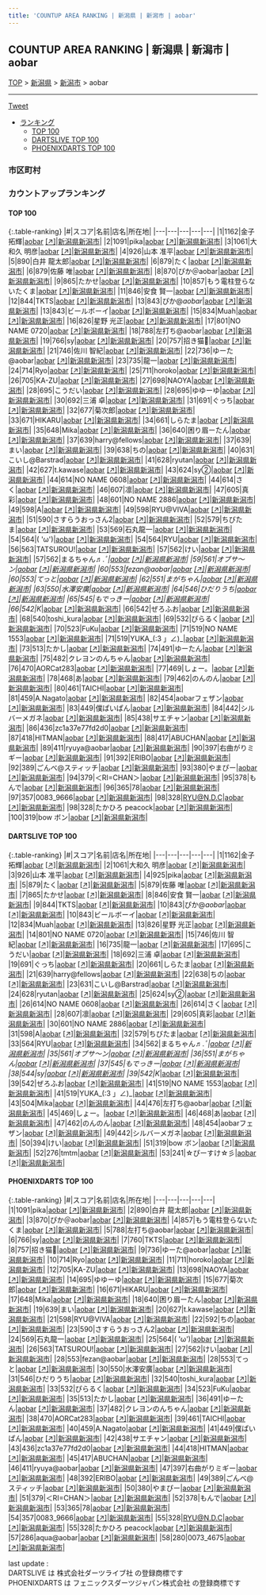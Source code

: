 ```yaml
---
title: 'COUNTUP AREA RANKING | 新潟県 | 新潟市 | aobar'
---
```

## COUNTUP AREA RANKING | 新潟県 | 新潟市 | aobar

[TOP](/darts/rank/) > [新潟県](/darts/rank/新潟県/) > [新潟市](/darts/rank/新潟県/新潟市/) > aobar

___

<a href="https://twitter.com/share?ref_src=twsrc%5Etfw" data-text="COUNTUP AREA RANKING | 新潟県新潟市aobar" class="twitter-share-button" data-hashtags="DARTSLIVE,PHOENIXDARTS,darts,ダーツ" data-show-count="false">Tweet</a>

* [ランキング](#カウントアップランキング)
    * [TOP 100](#top-100)
    * [DARTSLIVE TOP 100](#dartslive-top-100)
    * [PHOENIXDARTS TOP 100](#phoenixdarts-top-100)

### 市区町村

<ul>

</ul>

### カウントアップランキング

#### TOP 100



{:.table-ranking}
|#|スコア|名前|店名|所在地|
|---|---|---|---|---|
|1|1162|<span class="rank-name-dl">金子 拓輝</span>|<a href="/darts/rank/shops/3baceaade9fb8a8d5f9f3321c1147265.html">aobar</a> <a href="https://search.dartslive.com/jp/shop/3baceaade9fb8a8d5f9f3321c1147265">[↗]</a>|<a href="/darts/rank/新潟県/新潟市">新潟県新潟市</a>|
|2|1091|<span class="rank-name-pd">pika</span>|<a href="/darts/rank/shops/72130.html">aobar</a> <a href="https://vs.phoenixdarts.com/jp/shop/shopDetailInfo/s_72130?s_seq=72130">[↗]</a>|<a href="/darts/rank/新潟県/新潟市">新潟県新潟市</a>|
|3|1061|<span class="rank-name-dl">大和久 明彦</span>|<a href="/darts/rank/shops/3baceaade9fb8a8d5f9f3321c1147265.html">aobar</a> <a href="https://search.dartslive.com/jp/shop/3baceaade9fb8a8d5f9f3321c1147265">[↗]</a>|<a href="/darts/rank/新潟県/新潟市">新潟県新潟市</a>|
|4|926|<span class="rank-name-dl">山本 准平</span>|<a href="/darts/rank/shops/3baceaade9fb8a8d5f9f3321c1147265.html">aobar</a> <a href="https://search.dartslive.com/jp/shop/3baceaade9fb8a8d5f9f3321c1147265">[↗]</a>|<a href="/darts/rank/新潟県/新潟市">新潟県新潟市</a>|
|5|890|<span class="rank-name-pd">白井 龍太郎</span>|<a href="/darts/rank/shops/72130.html">aobar</a> <a href="https://vs.phoenixdarts.com/jp/shop/shopDetailInfo/s_72130?s_seq=72130">[↗]</a>|<a href="/darts/rank/新潟県/新潟市">新潟県新潟市</a>|
|6|879|<span class="rank-name-dl">たく</span>|<a href="/darts/rank/shops/3baceaade9fb8a8d5f9f3321c1147265.html">aobar</a> <a href="https://search.dartslive.com/jp/shop/3baceaade9fb8a8d5f9f3321c1147265">[↗]</a>|<a href="/darts/rank/新潟県/新潟市">新潟県新潟市</a>|
|6|879|<span class="rank-name-dl">佐藤 唯</span>|<a href="/darts/rank/shops/3baceaade9fb8a8d5f9f3321c1147265.html">aobar</a> <a href="https://search.dartslive.com/jp/shop/3baceaade9fb8a8d5f9f3321c1147265">[↗]</a>|<a href="/darts/rank/新潟県/新潟市">新潟県新潟市</a>|
|8|870|<span class="rank-name-pd">ぴか＠aobar</span>|<a href="/darts/rank/shops/72130.html">aobar</a> <a href="https://vs.phoenixdarts.com/jp/shop/shopDetailInfo/s_72130?s_seq=72130">[↗]</a>|<a href="/darts/rank/新潟県/新潟市">新潟県新潟市</a>|
|9|865|<span class="rank-name-dl">たかせ</span>|<a href="/darts/rank/shops/3baceaade9fb8a8d5f9f3321c1147265.html">aobar</a> <a href="https://search.dartslive.com/jp/shop/3baceaade9fb8a8d5f9f3321c1147265">[↗]</a>|<a href="/darts/rank/新潟県/新潟市">新潟県新潟市</a>|
|10|857|<span class="rank-name-pd">もう電柱登らないたくま</span>|<a href="/darts/rank/shops/72130.html">aobar</a> <a href="https://vs.phoenixdarts.com/jp/shop/shopDetailInfo/s_72130?s_seq=72130">[↗]</a>|<a href="/darts/rank/新潟県/新潟市">新潟県新潟市</a>|
|11|846|<span class="rank-name-dl">安食 賢一</span>|<a href="/darts/rank/shops/3baceaade9fb8a8d5f9f3321c1147265.html">aobar</a> <a href="https://search.dartslive.com/jp/shop/3baceaade9fb8a8d5f9f3321c1147265">[↗]</a>|<a href="/darts/rank/新潟県/新潟市">新潟県新潟市</a>|
|12|844|<span class="rank-name-dl">TKTS</span>|<a href="/darts/rank/shops/3baceaade9fb8a8d5f9f3321c1147265.html">aobar</a> <a href="https://search.dartslive.com/jp/shop/3baceaade9fb8a8d5f9f3321c1147265">[↗]</a>|<a href="/darts/rank/新潟県/新潟市">新潟県新潟市</a>|
|13|843|<span class="rank-name-dl">ぴか@_aobar_</span>|<a href="/darts/rank/shops/3baceaade9fb8a8d5f9f3321c1147265.html">aobar</a> <a href="https://search.dartslive.com/jp/shop/3baceaade9fb8a8d5f9f3321c1147265">[↗]</a>|<a href="/darts/rank/新潟県/新潟市">新潟県新潟市</a>|
|13|843|<span class="rank-name-dl">ビールボーイ</span>|<a href="/darts/rank/shops/3baceaade9fb8a8d5f9f3321c1147265.html">aobar</a> <a href="https://search.dartslive.com/jp/shop/3baceaade9fb8a8d5f9f3321c1147265">[↗]</a>|<a href="/darts/rank/新潟県/新潟市">新潟県新潟市</a>|
|15|834|<span class="rank-name-dl">Muah</span>|<a href="/darts/rank/shops/3baceaade9fb8a8d5f9f3321c1147265.html">aobar</a> <a href="https://search.dartslive.com/jp/shop/3baceaade9fb8a8d5f9f3321c1147265">[↗]</a>|<a href="/darts/rank/新潟県/新潟市">新潟県新潟市</a>|
|16|826|<span class="rank-name-dl">星野 光正</span>|<a href="/darts/rank/shops/3baceaade9fb8a8d5f9f3321c1147265.html">aobar</a> <a href="https://search.dartslive.com/jp/shop/3baceaade9fb8a8d5f9f3321c1147265">[↗]</a>|<a href="/darts/rank/新潟県/新潟市">新潟県新潟市</a>|
|17|801|<span class="rank-name-dl">NO NAME 0720</span>|<a href="/darts/rank/shops/3baceaade9fb8a8d5f9f3321c1147265.html">aobar</a> <a href="https://search.dartslive.com/jp/shop/3baceaade9fb8a8d5f9f3321c1147265">[↗]</a>|<a href="/darts/rank/新潟県/新潟市">新潟県新潟市</a>|
|18|788|<span class="rank-name-pd">左打ち@aobar</span>|<a href="/darts/rank/shops/72130.html">aobar</a> <a href="https://vs.phoenixdarts.com/jp/shop/shopDetailInfo/s_72130?s_seq=72130">[↗]</a>|<a href="/darts/rank/新潟県/新潟市">新潟県新潟市</a>|
|19|766|<span class="rank-name-pd">sy</span>|<a href="/darts/rank/shops/72130.html">aobar</a> <a href="https://vs.phoenixdarts.com/jp/shop/shopDetailInfo/s_72130?s_seq=72130">[↗]</a>|<a href="/darts/rank/新潟県/新潟市">新潟県新潟市</a>|
|20|757|<span class="rank-name-pd">招き猫🌙</span>|<a href="/darts/rank/shops/72130.html">aobar</a> <a href="https://vs.phoenixdarts.com/jp/shop/shopDetailInfo/s_72130?s_seq=72130">[↗]</a>|<a href="/darts/rank/新潟県/新潟市">新潟県新潟市</a>|
|21|746|<span class="rank-name-dl">佐川 智紀</span>|<a href="/darts/rank/shops/3baceaade9fb8a8d5f9f3321c1147265.html">aobar</a> <a href="https://search.dartslive.com/jp/shop/3baceaade9fb8a8d5f9f3321c1147265">[↗]</a>|<a href="/darts/rank/新潟県/新潟市">新潟県新潟市</a>|
|22|736|<span class="rank-name-pd">ゆーた@aobar</span>|<a href="/darts/rank/shops/72130.html">aobar</a> <a href="https://vs.phoenixdarts.com/jp/shop/shopDetailInfo/s_72130?s_seq=72130">[↗]</a>|<a href="/darts/rank/新潟県/新潟市">新潟県新潟市</a>|
|23|735|<span class="rank-name-dl">龍一</span>|<a href="/darts/rank/shops/3baceaade9fb8a8d5f9f3321c1147265.html">aobar</a> <a href="https://search.dartslive.com/jp/shop/3baceaade9fb8a8d5f9f3321c1147265">[↗]</a>|<a href="/darts/rank/新潟県/新潟市">新潟県新潟市</a>|
|24|714|<span class="rank-name-pd">Ryo</span>|<a href="/darts/rank/shops/72130.html">aobar</a> <a href="https://vs.phoenixdarts.com/jp/shop/shopDetailInfo/s_72130?s_seq=72130">[↗]</a>|<a href="/darts/rank/新潟県/新潟市">新潟県新潟市</a>|
|25|711|<span class="rank-name-pd">horoko</span>|<a href="/darts/rank/shops/72130.html">aobar</a> <a href="https://vs.phoenixdarts.com/jp/shop/shopDetailInfo/s_72130?s_seq=72130">[↗]</a>|<a href="/darts/rank/新潟県/新潟市">新潟県新潟市</a>|
|26|705|<span class="rank-name-pd">KA-ZU</span>|<a href="/darts/rank/shops/72130.html">aobar</a> <a href="https://vs.phoenixdarts.com/jp/shop/shopDetailInfo/s_72130?s_seq=72130">[↗]</a>|<a href="/darts/rank/新潟県/新潟市">新潟県新潟市</a>|
|27|698|<span class="rank-name-pd">NAOYA</span>|<a href="/darts/rank/shops/72130.html">aobar</a> <a href="https://vs.phoenixdarts.com/jp/shop/shopDetailInfo/s_72130?s_seq=72130">[↗]</a>|<a href="/darts/rank/新潟県/新潟市">新潟県新潟市</a>|
|28|695|<span class="rank-name-dl">こうだい</span>|<a href="/darts/rank/shops/3baceaade9fb8a8d5f9f3321c1147265.html">aobar</a> <a href="https://search.dartslive.com/jp/shop/3baceaade9fb8a8d5f9f3321c1147265">[↗]</a>|<a href="/darts/rank/新潟県/新潟市">新潟県新潟市</a>|
|28|695|<span class="rank-name-pd">ゆゆーゆ</span>|<a href="/darts/rank/shops/72130.html">aobar</a> <a href="https://vs.phoenixdarts.com/jp/shop/shopDetailInfo/s_72130?s_seq=72130">[↗]</a>|<a href="/darts/rank/新潟県/新潟市">新潟県新潟市</a>|
|30|692|<span class="rank-name-dl">三浦 卓</span>|<a href="/darts/rank/shops/3baceaade9fb8a8d5f9f3321c1147265.html">aobar</a> <a href="https://search.dartslive.com/jp/shop/3baceaade9fb8a8d5f9f3321c1147265">[↗]</a>|<a href="/darts/rank/新潟県/新潟市">新潟県新潟市</a>|
|31|691|<span class="rank-name-dl">ぐっち</span>|<a href="/darts/rank/shops/3baceaade9fb8a8d5f9f3321c1147265.html">aobar</a> <a href="https://search.dartslive.com/jp/shop/3baceaade9fb8a8d5f9f3321c1147265">[↗]</a>|<a href="/darts/rank/新潟県/新潟市">新潟県新潟市</a>|
|32|677|<span class="rank-name-pd">菊次郎</span>|<a href="/darts/rank/shops/72130.html">aobar</a> <a href="https://vs.phoenixdarts.com/jp/shop/shopDetailInfo/s_72130?s_seq=72130">[↗]</a>|<a href="/darts/rank/新潟県/新潟市">新潟県新潟市</a>|
|33|671|<span class="rank-name-pd">HIKARU</span>|<a href="/darts/rank/shops/72130.html">aobar</a> <a href="https://vs.phoenixdarts.com/jp/shop/shopDetailInfo/s_72130?s_seq=72130">[↗]</a>|<a href="/darts/rank/新潟県/新潟市">新潟県新潟市</a>|
|34|661|<span class="rank-name-dl">しらたま</span>|<a href="/darts/rank/shops/3baceaade9fb8a8d5f9f3321c1147265.html">aobar</a> <a href="https://search.dartslive.com/jp/shop/3baceaade9fb8a8d5f9f3321c1147265">[↗]</a>|<a href="/darts/rank/新潟県/新潟市">新潟県新潟市</a>|
|35|648|<span class="rank-name-pd">Mika</span>|<a href="/darts/rank/shops/72130.html">aobar</a> <a href="https://vs.phoenixdarts.com/jp/shop/shopDetailInfo/s_72130?s_seq=72130">[↗]</a>|<a href="/darts/rank/新潟県/新潟市">新潟県新潟市</a>|
|36|640|<span class="rank-name-pd">困り眉ーたん</span>|<a href="/darts/rank/shops/72130.html">aobar</a> <a href="https://vs.phoenixdarts.com/jp/shop/shopDetailInfo/s_72130?s_seq=72130">[↗]</a>|<a href="/darts/rank/新潟県/新潟市">新潟県新潟市</a>|
|37|639|<span class="rank-name-dl">harry@fellows</span>|<a href="/darts/rank/shops/3baceaade9fb8a8d5f9f3321c1147265.html">aobar</a> <a href="https://search.dartslive.com/jp/shop/3baceaade9fb8a8d5f9f3321c1147265">[↗]</a>|<a href="/darts/rank/新潟県/新潟市">新潟県新潟市</a>|
|37|639|<span class="rank-name-pd">まい</span>|<a href="/darts/rank/shops/72130.html">aobar</a> <a href="https://vs.phoenixdarts.com/jp/shop/shopDetailInfo/s_72130?s_seq=72130">[↗]</a>|<a href="/darts/rank/新潟県/新潟市">新潟県新潟市</a>|
|39|638|<span class="rank-name-dl">ちの</span>|<a href="/darts/rank/shops/3baceaade9fb8a8d5f9f3321c1147265.html">aobar</a> <a href="https://search.dartslive.com/jp/shop/3baceaade9fb8a8d5f9f3321c1147265">[↗]</a>|<a href="/darts/rank/新潟県/新潟市">新潟県新潟市</a>|
|40|631|<span class="rank-name-dl">こいし@Barstrad</span>|<a href="/darts/rank/shops/3baceaade9fb8a8d5f9f3321c1147265.html">aobar</a> <a href="https://search.dartslive.com/jp/shop/3baceaade9fb8a8d5f9f3321c1147265">[↗]</a>|<a href="/darts/rank/新潟県/新潟市">新潟県新潟市</a>|
|41|628|<span class="rank-name-dl">ryutan</span>|<a href="/darts/rank/shops/3baceaade9fb8a8d5f9f3321c1147265.html">aobar</a> <a href="https://search.dartslive.com/jp/shop/3baceaade9fb8a8d5f9f3321c1147265">[↗]</a>|<a href="/darts/rank/新潟県/新潟市">新潟県新潟市</a>|
|42|627|<span class="rank-name-pd">t.kawase</span>|<a href="/darts/rank/shops/72130.html">aobar</a> <a href="https://vs.phoenixdarts.com/jp/shop/shopDetailInfo/s_72130?s_seq=72130">[↗]</a>|<a href="/darts/rank/新潟県/新潟市">新潟県新潟市</a>|
|43|624|<span class="rank-name-dl">sy②</span>|<a href="/darts/rank/shops/3baceaade9fb8a8d5f9f3321c1147265.html">aobar</a> <a href="https://search.dartslive.com/jp/shop/3baceaade9fb8a8d5f9f3321c1147265">[↗]</a>|<a href="/darts/rank/新潟県/新潟市">新潟県新潟市</a>|
|44|614|<span class="rank-name-dl">NO NAME 0608</span>|<a href="/darts/rank/shops/3baceaade9fb8a8d5f9f3321c1147265.html">aobar</a> <a href="https://search.dartslive.com/jp/shop/3baceaade9fb8a8d5f9f3321c1147265">[↗]</a>|<a href="/darts/rank/新潟県/新潟市">新潟県新潟市</a>|
|44|614|<span class="rank-name-dl">さく</span>|<a href="/darts/rank/shops/3baceaade9fb8a8d5f9f3321c1147265.html">aobar</a> <a href="https://search.dartslive.com/jp/shop/3baceaade9fb8a8d5f9f3321c1147265">[↗]</a>|<a href="/darts/rank/新潟県/新潟市">新潟県新潟市</a>|
|46|607|<span class="rank-name-dl">凛</span>|<a href="/darts/rank/shops/3baceaade9fb8a8d5f9f3321c1147265.html">aobar</a> <a href="https://search.dartslive.com/jp/shop/3baceaade9fb8a8d5f9f3321c1147265">[↗]</a>|<a href="/darts/rank/新潟県/新潟市">新潟県新潟市</a>|
|47|605|<span class="rank-name-dl">真彩</span>|<a href="/darts/rank/shops/3baceaade9fb8a8d5f9f3321c1147265.html">aobar</a> <a href="https://search.dartslive.com/jp/shop/3baceaade9fb8a8d5f9f3321c1147265">[↗]</a>|<a href="/darts/rank/新潟県/新潟市">新潟県新潟市</a>|
|48|601|<span class="rank-name-dl">NO NAME 2886</span>|<a href="/darts/rank/shops/3baceaade9fb8a8d5f9f3321c1147265.html">aobar</a> <a href="https://search.dartslive.com/jp/shop/3baceaade9fb8a8d5f9f3321c1147265">[↗]</a>|<a href="/darts/rank/新潟県/新潟市">新潟県新潟市</a>|
|49|598|<span class="rank-name-dl">A</span>|<a href="/darts/rank/shops/3baceaade9fb8a8d5f9f3321c1147265.html">aobar</a> <a href="https://search.dartslive.com/jp/shop/3baceaade9fb8a8d5f9f3321c1147265">[↗]</a>|<a href="/darts/rank/新潟県/新潟市">新潟県新潟市</a>|
|49|598|<span class="rank-name-pd">RYU@VIVA</span>|<a href="/darts/rank/shops/72130.html">aobar</a> <a href="https://vs.phoenixdarts.com/jp/shop/shopDetailInfo/s_72130?s_seq=72130">[↗]</a>|<a href="/darts/rank/新潟県/新潟市">新潟県新潟市</a>|
|51|590|<span class="rank-name-pd">さすらうおっさん2</span>|<a href="/darts/rank/shops/72130.html">aobar</a> <a href="https://vs.phoenixdarts.com/jp/shop/shopDetailInfo/s_72130?s_seq=72130">[↗]</a>|<a href="/darts/rank/新潟県/新潟市">新潟県新潟市</a>|
|52|579|<span class="rank-name-dl">ちびたま</span>|<a href="/darts/rank/shops/3baceaade9fb8a8d5f9f3321c1147265.html">aobar</a> <a href="https://search.dartslive.com/jp/shop/3baceaade9fb8a8d5f9f3321c1147265">[↗]</a>|<a href="/darts/rank/新潟県/新潟市">新潟県新潟市</a>|
|53|569|<span class="rank-name-pd">石丸龍一</span>|<a href="/darts/rank/shops/72130.html">aobar</a> <a href="https://vs.phoenixdarts.com/jp/shop/shopDetailInfo/s_72130?s_seq=72130">[↗]</a>|<a href="/darts/rank/新潟県/新潟市">新潟県新潟市</a>|
|54|564|<span class="rank-name-pd">( &#x27;ω&#x27;)</span>|<a href="/darts/rank/shops/72130.html">aobar</a> <a href="https://vs.phoenixdarts.com/jp/shop/shopDetailInfo/s_72130?s_seq=72130">[↗]</a>|<a href="/darts/rank/新潟県/新潟市">新潟県新潟市</a>|
|54|564|<span class="rank-name-dl">RYU</span>|<a href="/darts/rank/shops/3baceaade9fb8a8d5f9f3321c1147265.html">aobar</a> <a href="https://search.dartslive.com/jp/shop/3baceaade9fb8a8d5f9f3321c1147265">[↗]</a>|<a href="/darts/rank/新潟県/新潟市">新潟県新潟市</a>|
|56|563|<span class="rank-name-pd">TATSUROU!</span>|<a href="/darts/rank/shops/72130.html">aobar</a> <a href="https://vs.phoenixdarts.com/jp/shop/shopDetailInfo/s_72130?s_seq=72130">[↗]</a>|<a href="/darts/rank/新潟県/新潟市">新潟県新潟市</a>|
|57|562|<span class="rank-name-pd">けい</span>|<a href="/darts/rank/shops/72130.html">aobar</a> <a href="https://vs.phoenixdarts.com/jp/shop/shopDetailInfo/s_72130?s_seq=72130">[↗]</a>|<a href="/darts/rank/新潟県/新潟市">新潟県新潟市</a>|
|57|562|<span class="rank-name-dl">まるちゃん♬.*ﾟ</span>|<a href="/darts/rank/shops/3baceaade9fb8a8d5f9f3321c1147265.html">aobar</a> <a href="https://search.dartslive.com/jp/shop/3baceaade9fb8a8d5f9f3321c1147265">[↗]</a>|<a href="/darts/rank/新潟県/新潟市">新潟県新潟市</a>|
|59|561|<span class="rank-name-dl">オブサ〜ン</span>|<a href="/darts/rank/shops/3baceaade9fb8a8d5f9f3321c1147265.html">aobar</a> <a href="https://search.dartslive.com/jp/shop/3baceaade9fb8a8d5f9f3321c1147265">[↗]</a>|<a href="/darts/rank/新潟県/新潟市">新潟県新潟市</a>|
|60|553|<span class="rank-name-pd">fezan@aobar</span>|<a href="/darts/rank/shops/72130.html">aobar</a> <a href="https://vs.phoenixdarts.com/jp/shop/shopDetailInfo/s_72130?s_seq=72130">[↗]</a>|<a href="/darts/rank/新潟県/新潟市">新潟県新潟市</a>|
|60|553|<span class="rank-name-pd">てっと</span>|<a href="/darts/rank/shops/72130.html">aobar</a> <a href="https://vs.phoenixdarts.com/jp/shop/shopDetailInfo/s_72130?s_seq=72130">[↗]</a>|<a href="/darts/rank/新潟県/新潟市">新潟県新潟市</a>|
|62|551|<span class="rank-name-dl">まがちゃん</span>|<a href="/darts/rank/shops/3baceaade9fb8a8d5f9f3321c1147265.html">aobar</a> <a href="https://search.dartslive.com/jp/shop/3baceaade9fb8a8d5f9f3321c1147265">[↗]</a>|<a href="/darts/rank/新潟県/新潟市">新潟県新潟市</a>|
|63|550|<span class="rank-name-pd">水澤安廣</span>|<a href="/darts/rank/shops/72130.html">aobar</a> <a href="https://vs.phoenixdarts.com/jp/shop/shopDetailInfo/s_72130?s_seq=72130">[↗]</a>|<a href="/darts/rank/新潟県/新潟市">新潟県新潟市</a>|
|64|546|<span class="rank-name-pd">ひだりうち</span>|<a href="/darts/rank/shops/72130.html">aobar</a> <a href="https://vs.phoenixdarts.com/jp/shop/shopDetailInfo/s_72130?s_seq=72130">[↗]</a>|<a href="/darts/rank/新潟県/新潟市">新潟県新潟市</a>|
|65|545|<span class="rank-name-dl">もでっきー</span>|<a href="/darts/rank/shops/3baceaade9fb8a8d5f9f3321c1147265.html">aobar</a> <a href="https://search.dartslive.com/jp/shop/3baceaade9fb8a8d5f9f3321c1147265">[↗]</a>|<a href="/darts/rank/新潟県/新潟市">新潟県新潟市</a>|
|66|542|<span class="rank-name-dl">K*</span>|<a href="/darts/rank/shops/3baceaade9fb8a8d5f9f3321c1147265.html">aobar</a> <a href="https://search.dartslive.com/jp/shop/3baceaade9fb8a8d5f9f3321c1147265">[↗]</a>|<a href="/darts/rank/新潟県/新潟市">新潟県新潟市</a>|
|66|542|<span class="rank-name-dl">ぜろふお</span>|<a href="/darts/rank/shops/3baceaade9fb8a8d5f9f3321c1147265.html">aobar</a> <a href="https://search.dartslive.com/jp/shop/3baceaade9fb8a8d5f9f3321c1147265">[↗]</a>|<a href="/darts/rank/新潟県/新潟市">新潟県新潟市</a>|
|68|540|<span class="rank-name-pd">toshi_kura</span>|<a href="/darts/rank/shops/72130.html">aobar</a> <a href="https://vs.phoenixdarts.com/jp/shop/shopDetailInfo/s_72130?s_seq=72130">[↗]</a>|<a href="/darts/rank/新潟県/新潟市">新潟県新潟市</a>|
|69|532|<span class="rank-name-pd">ぴらるく</span>|<a href="/darts/rank/shops/72130.html">aobar</a> <a href="https://vs.phoenixdarts.com/jp/shop/shopDetailInfo/s_72130?s_seq=72130">[↗]</a>|<a href="/darts/rank/新潟県/新潟市">新潟県新潟市</a>|
|70|523|<span class="rank-name-pd">FuKu</span>|<a href="/darts/rank/shops/72130.html">aobar</a> <a href="https://vs.phoenixdarts.com/jp/shop/shopDetailInfo/s_72130?s_seq=72130">[↗]</a>|<a href="/darts/rank/新潟県/新潟市">新潟県新潟市</a>|
|71|519|<span class="rank-name-dl">NO NAME 1553</span>|<a href="/darts/rank/shops/3baceaade9fb8a8d5f9f3321c1147265.html">aobar</a> <a href="https://search.dartslive.com/jp/shop/3baceaade9fb8a8d5f9f3321c1147265">[↗]</a>|<a href="/darts/rank/新潟県/新潟市">新潟県新潟市</a>|
|71|519|<span class="rank-name-dl">YUKA_(:3 」∠)_</span>|<a href="/darts/rank/shops/3baceaade9fb8a8d5f9f3321c1147265.html">aobar</a> <a href="https://search.dartslive.com/jp/shop/3baceaade9fb8a8d5f9f3321c1147265">[↗]</a>|<a href="/darts/rank/新潟県/新潟市">新潟県新潟市</a>|
|73|513|<span class="rank-name-pd">たかし</span>|<a href="/darts/rank/shops/72130.html">aobar</a> <a href="https://vs.phoenixdarts.com/jp/shop/shopDetailInfo/s_72130?s_seq=72130">[↗]</a>|<a href="/darts/rank/新潟県/新潟市">新潟県新潟市</a>|
|74|491|<span class="rank-name-pd">ゆーたん</span>|<a href="/darts/rank/shops/72130.html">aobar</a> <a href="https://vs.phoenixdarts.com/jp/shop/shopDetailInfo/s_72130?s_seq=72130">[↗]</a>|<a href="/darts/rank/新潟県/新潟市">新潟県新潟市</a>|
|75|482|<span class="rank-name-pd">クレヨンのんちゃん</span>|<a href="/darts/rank/shops/72130.html">aobar</a> <a href="https://vs.phoenixdarts.com/jp/shop/shopDetailInfo/s_72130?s_seq=72130">[↗]</a>|<a href="/darts/rank/新潟県/新潟市">新潟県新潟市</a>|
|76|470|<span class="rank-name-pd">AORCat283</span>|<a href="/darts/rank/shops/72130.html">aobar</a> <a href="https://vs.phoenixdarts.com/jp/shop/shopDetailInfo/s_72130?s_seq=72130">[↗]</a>|<a href="/darts/rank/新潟県/新潟市">新潟県新潟市</a>|
|77|469|<span class="rank-name-dl">しょー。</span>|<a href="/darts/rank/shops/3baceaade9fb8a8d5f9f3321c1147265.html">aobar</a> <a href="https://search.dartslive.com/jp/shop/3baceaade9fb8a8d5f9f3321c1147265">[↗]</a>|<a href="/darts/rank/新潟県/新潟市">新潟県新潟市</a>|
|78|468|<span class="rank-name-dl">あ</span>|<a href="/darts/rank/shops/3baceaade9fb8a8d5f9f3321c1147265.html">aobar</a> <a href="https://search.dartslive.com/jp/shop/3baceaade9fb8a8d5f9f3321c1147265">[↗]</a>|<a href="/darts/rank/新潟県/新潟市">新潟県新潟市</a>|
|79|462|<span class="rank-name-dl">のんのん</span>|<a href="/darts/rank/shops/3baceaade9fb8a8d5f9f3321c1147265.html">aobar</a> <a href="https://search.dartslive.com/jp/shop/3baceaade9fb8a8d5f9f3321c1147265">[↗]</a>|<a href="/darts/rank/新潟県/新潟市">新潟県新潟市</a>|
|80|461|<span class="rank-name-pd">TAICHI</span>|<a href="/darts/rank/shops/72130.html">aobar</a> <a href="https://vs.phoenixdarts.com/jp/shop/shopDetailInfo/s_72130?s_seq=72130">[↗]</a>|<a href="/darts/rank/新潟県/新潟市">新潟県新潟市</a>|
|81|459|<span class="rank-name-pd">A.Nagato</span>|<a href="/darts/rank/shops/72130.html">aobar</a> <a href="https://vs.phoenixdarts.com/jp/shop/shopDetailInfo/s_72130?s_seq=72130">[↗]</a>|<a href="/darts/rank/新潟県/新潟市">新潟県新潟市</a>|
|82|454|<span class="rank-name-dl">aobarフェザン</span>|<a href="/darts/rank/shops/3baceaade9fb8a8d5f9f3321c1147265.html">aobar</a> <a href="https://search.dartslive.com/jp/shop/3baceaade9fb8a8d5f9f3321c1147265">[↗]</a>|<a href="/darts/rank/新潟県/新潟市">新潟県新潟市</a>|
|83|449|<span class="rank-name-pd">僕ぱいぱん</span>|<a href="/darts/rank/shops/72130.html">aobar</a> <a href="https://vs.phoenixdarts.com/jp/shop/shopDetailInfo/s_72130?s_seq=72130">[↗]</a>|<a href="/darts/rank/新潟県/新潟市">新潟県新潟市</a>|
|84|442|<span class="rank-name-dl">シルバーメガネ</span>|<a href="/darts/rank/shops/3baceaade9fb8a8d5f9f3321c1147265.html">aobar</a> <a href="https://search.dartslive.com/jp/shop/3baceaade9fb8a8d5f9f3321c1147265">[↗]</a>|<a href="/darts/rank/新潟県/新潟市">新潟県新潟市</a>|
|85|438|<span class="rank-name-pd">サエチャン</span>|<a href="/darts/rank/shops/72130.html">aobar</a> <a href="https://vs.phoenixdarts.com/jp/shop/shopDetailInfo/s_72130?s_seq=72130">[↗]</a>|<a href="/darts/rank/新潟県/新潟市">新潟県新潟市</a>|
|86|436|<span class="rank-name-pd">zc1a37e77fd2d0</span>|<a href="/darts/rank/shops/72130.html">aobar</a> <a href="https://vs.phoenixdarts.com/jp/shop/shopDetailInfo/s_72130?s_seq=72130">[↗]</a>|<a href="/darts/rank/新潟県/新潟市">新潟県新潟市</a>|
|87|418|<span class="rank-name-pd">HITMAN</span>|<a href="/darts/rank/shops/72130.html">aobar</a> <a href="https://vs.phoenixdarts.com/jp/shop/shopDetailInfo/s_72130?s_seq=72130">[↗]</a>|<a href="/darts/rank/新潟県/新潟市">新潟県新潟市</a>|
|88|417|<span class="rank-name-pd">ABUCHAN</span>|<a href="/darts/rank/shops/72130.html">aobar</a> <a href="https://vs.phoenixdarts.com/jp/shop/shopDetailInfo/s_72130?s_seq=72130">[↗]</a>|<a href="/darts/rank/新潟県/新潟市">新潟県新潟市</a>|
|89|411|<span class="rank-name-pd">ryuya@aobar</span>|<a href="/darts/rank/shops/72130.html">aobar</a> <a href="https://vs.phoenixdarts.com/jp/shop/shopDetailInfo/s_72130?s_seq=72130">[↗]</a>|<a href="/darts/rank/新潟県/新潟市">新潟県新潟市</a>|
|90|397|<span class="rank-name-pd">右曲がりミギー</span>|<a href="/darts/rank/shops/72130.html">aobar</a> <a href="https://vs.phoenixdarts.com/jp/shop/shopDetailInfo/s_72130?s_seq=72130">[↗]</a>|<a href="/darts/rank/新潟県/新潟市">新潟県新潟市</a>|
|91|392|<span class="rank-name-pd">ERIBO</span>|<a href="/darts/rank/shops/72130.html">aobar</a> <a href="https://vs.phoenixdarts.com/jp/shop/shopDetailInfo/s_72130?s_seq=72130">[↗]</a>|<a href="/darts/rank/新潟県/新潟市">新潟県新潟市</a>|
|92|389|<span class="rank-name-pd">ごんべ@スティッチ</span>|<a href="/darts/rank/shops/72130.html">aobar</a> <a href="https://vs.phoenixdarts.com/jp/shop/shopDetailInfo/s_72130?s_seq=72130">[↗]</a>|<a href="/darts/rank/新潟県/新潟市">新潟県新潟市</a>|
|93|380|<span class="rank-name-pd">やまぴー</span>|<a href="/darts/rank/shops/72130.html">aobar</a> <a href="https://vs.phoenixdarts.com/jp/shop/shopDetailInfo/s_72130?s_seq=72130">[↗]</a>|<a href="/darts/rank/新潟県/新潟市">新潟県新潟市</a>|
|94|379|<span class="rank-name-pd">＜RI=CHAN＞</span>|<a href="/darts/rank/shops/72130.html">aobar</a> <a href="https://vs.phoenixdarts.com/jp/shop/shopDetailInfo/s_72130?s_seq=72130">[↗]</a>|<a href="/darts/rank/新潟県/新潟市">新潟県新潟市</a>|
|95|378|<span class="rank-name-pd">もんで</span>|<a href="/darts/rank/shops/72130.html">aobar</a> <a href="https://vs.phoenixdarts.com/jp/shop/shopDetailInfo/s_72130?s_seq=72130">[↗]</a>|<a href="/darts/rank/新潟県/新潟市">新潟県新潟市</a>|
|96|365|<span class="rank-name-pd">78</span>|<a href="/darts/rank/shops/72130.html">aobar</a> <a href="https://vs.phoenixdarts.com/jp/shop/shopDetailInfo/s_72130?s_seq=72130">[↗]</a>|<a href="/darts/rank/新潟県/新潟市">新潟県新潟市</a>|
|97|357|<span class="rank-name-pd">0083_9666</span>|<a href="/darts/rank/shops/72130.html">aobar</a> <a href="https://vs.phoenixdarts.com/jp/shop/shopDetailInfo/s_72130?s_seq=72130">[↗]</a>|<a href="/darts/rank/新潟県/新潟市">新潟県新潟市</a>|
|98|328|<span class="rank-name-pd">RYU@N.D.C</span>|<a href="/darts/rank/shops/72130.html">aobar</a> <a href="https://vs.phoenixdarts.com/jp/shop/shopDetailInfo/s_72130?s_seq=72130">[↗]</a>|<a href="/darts/rank/新潟県/新潟市">新潟県新潟市</a>|
|98|328|<span class="rank-name-pd">たかひろ peacock</span>|<a href="/darts/rank/shops/72130.html">aobar</a> <a href="https://vs.phoenixdarts.com/jp/shop/shopDetailInfo/s_72130?s_seq=72130">[↗]</a>|<a href="/darts/rank/新潟県/新潟市">新潟県新潟市</a>|
|100|319|<span class="rank-name-dl">bow ボン</span>|<a href="/darts/rank/shops/3baceaade9fb8a8d5f9f3321c1147265.html">aobar</a> <a href="https://search.dartslive.com/jp/shop/3baceaade9fb8a8d5f9f3321c1147265">[↗]</a>|<a href="/darts/rank/新潟県/新潟市">新潟県新潟市</a>|


#### DARTSLIVE TOP 100



{:.table-ranking}
|#|スコア|名前|店名|所在地|
|---|---|---|---|---|
|1|1162|<span class="rank-name-dl">金子 拓輝</span>|<a href="/darts/rank/shops/3baceaade9fb8a8d5f9f3321c1147265.html">aobar</a> <a href="https://search.dartslive.com/jp/shop/3baceaade9fb8a8d5f9f3321c1147265">[↗]</a>|<a href="/darts/rank/新潟県/新潟市">新潟県新潟市</a>|
|2|1061|<span class="rank-name-dl">大和久 明彦</span>|<a href="/darts/rank/shops/3baceaade9fb8a8d5f9f3321c1147265.html">aobar</a> <a href="https://search.dartslive.com/jp/shop/3baceaade9fb8a8d5f9f3321c1147265">[↗]</a>|<a href="/darts/rank/新潟県/新潟市">新潟県新潟市</a>|
|3|926|<span class="rank-name-dl">山本 准平</span>|<a href="/darts/rank/shops/3baceaade9fb8a8d5f9f3321c1147265.html">aobar</a> <a href="https://search.dartslive.com/jp/shop/3baceaade9fb8a8d5f9f3321c1147265">[↗]</a>|<a href="/darts/rank/新潟県/新潟市">新潟県新潟市</a>|
|4|925|<span class="rank-name-dl">pika</span>|<a href="/darts/rank/shops/3baceaade9fb8a8d5f9f3321c1147265.html">aobar</a> <a href="https://search.dartslive.com/jp/shop/3baceaade9fb8a8d5f9f3321c1147265">[↗]</a>|<a href="/darts/rank/新潟県/新潟市">新潟県新潟市</a>|
|5|879|<span class="rank-name-dl">たく</span>|<a href="/darts/rank/shops/3baceaade9fb8a8d5f9f3321c1147265.html">aobar</a> <a href="https://search.dartslive.com/jp/shop/3baceaade9fb8a8d5f9f3321c1147265">[↗]</a>|<a href="/darts/rank/新潟県/新潟市">新潟県新潟市</a>|
|5|879|<span class="rank-name-dl">佐藤 唯</span>|<a href="/darts/rank/shops/3baceaade9fb8a8d5f9f3321c1147265.html">aobar</a> <a href="https://search.dartslive.com/jp/shop/3baceaade9fb8a8d5f9f3321c1147265">[↗]</a>|<a href="/darts/rank/新潟県/新潟市">新潟県新潟市</a>|
|7|865|<span class="rank-name-dl">たかせ</span>|<a href="/darts/rank/shops/3baceaade9fb8a8d5f9f3321c1147265.html">aobar</a> <a href="https://search.dartslive.com/jp/shop/3baceaade9fb8a8d5f9f3321c1147265">[↗]</a>|<a href="/darts/rank/新潟県/新潟市">新潟県新潟市</a>|
|8|846|<span class="rank-name-dl">安食 賢一</span>|<a href="/darts/rank/shops/3baceaade9fb8a8d5f9f3321c1147265.html">aobar</a> <a href="https://search.dartslive.com/jp/shop/3baceaade9fb8a8d5f9f3321c1147265">[↗]</a>|<a href="/darts/rank/新潟県/新潟市">新潟県新潟市</a>|
|9|844|<span class="rank-name-dl">TKTS</span>|<a href="/darts/rank/shops/3baceaade9fb8a8d5f9f3321c1147265.html">aobar</a> <a href="https://search.dartslive.com/jp/shop/3baceaade9fb8a8d5f9f3321c1147265">[↗]</a>|<a href="/darts/rank/新潟県/新潟市">新潟県新潟市</a>|
|10|843|<span class="rank-name-dl">ぴか@_aobar_</span>|<a href="/darts/rank/shops/3baceaade9fb8a8d5f9f3321c1147265.html">aobar</a> <a href="https://search.dartslive.com/jp/shop/3baceaade9fb8a8d5f9f3321c1147265">[↗]</a>|<a href="/darts/rank/新潟県/新潟市">新潟県新潟市</a>|
|10|843|<span class="rank-name-dl">ビールボーイ</span>|<a href="/darts/rank/shops/3baceaade9fb8a8d5f9f3321c1147265.html">aobar</a> <a href="https://search.dartslive.com/jp/shop/3baceaade9fb8a8d5f9f3321c1147265">[↗]</a>|<a href="/darts/rank/新潟県/新潟市">新潟県新潟市</a>|
|12|834|<span class="rank-name-dl">Muah</span>|<a href="/darts/rank/shops/3baceaade9fb8a8d5f9f3321c1147265.html">aobar</a> <a href="https://search.dartslive.com/jp/shop/3baceaade9fb8a8d5f9f3321c1147265">[↗]</a>|<a href="/darts/rank/新潟県/新潟市">新潟県新潟市</a>|
|13|826|<span class="rank-name-dl">星野 光正</span>|<a href="/darts/rank/shops/3baceaade9fb8a8d5f9f3321c1147265.html">aobar</a> <a href="https://search.dartslive.com/jp/shop/3baceaade9fb8a8d5f9f3321c1147265">[↗]</a>|<a href="/darts/rank/新潟県/新潟市">新潟県新潟市</a>|
|14|801|<span class="rank-name-dl">NO NAME 0720</span>|<a href="/darts/rank/shops/3baceaade9fb8a8d5f9f3321c1147265.html">aobar</a> <a href="https://search.dartslive.com/jp/shop/3baceaade9fb8a8d5f9f3321c1147265">[↗]</a>|<a href="/darts/rank/新潟県/新潟市">新潟県新潟市</a>|
|15|746|<span class="rank-name-dl">佐川 智紀</span>|<a href="/darts/rank/shops/3baceaade9fb8a8d5f9f3321c1147265.html">aobar</a> <a href="https://search.dartslive.com/jp/shop/3baceaade9fb8a8d5f9f3321c1147265">[↗]</a>|<a href="/darts/rank/新潟県/新潟市">新潟県新潟市</a>|
|16|735|<span class="rank-name-dl">龍一</span>|<a href="/darts/rank/shops/3baceaade9fb8a8d5f9f3321c1147265.html">aobar</a> <a href="https://search.dartslive.com/jp/shop/3baceaade9fb8a8d5f9f3321c1147265">[↗]</a>|<a href="/darts/rank/新潟県/新潟市">新潟県新潟市</a>|
|17|695|<span class="rank-name-dl">こうだい</span>|<a href="/darts/rank/shops/3baceaade9fb8a8d5f9f3321c1147265.html">aobar</a> <a href="https://search.dartslive.com/jp/shop/3baceaade9fb8a8d5f9f3321c1147265">[↗]</a>|<a href="/darts/rank/新潟県/新潟市">新潟県新潟市</a>|
|18|692|<span class="rank-name-dl">三浦 卓</span>|<a href="/darts/rank/shops/3baceaade9fb8a8d5f9f3321c1147265.html">aobar</a> <a href="https://search.dartslive.com/jp/shop/3baceaade9fb8a8d5f9f3321c1147265">[↗]</a>|<a href="/darts/rank/新潟県/新潟市">新潟県新潟市</a>|
|19|691|<span class="rank-name-dl">ぐっち</span>|<a href="/darts/rank/shops/3baceaade9fb8a8d5f9f3321c1147265.html">aobar</a> <a href="https://search.dartslive.com/jp/shop/3baceaade9fb8a8d5f9f3321c1147265">[↗]</a>|<a href="/darts/rank/新潟県/新潟市">新潟県新潟市</a>|
|20|661|<span class="rank-name-dl">しらたま</span>|<a href="/darts/rank/shops/3baceaade9fb8a8d5f9f3321c1147265.html">aobar</a> <a href="https://search.dartslive.com/jp/shop/3baceaade9fb8a8d5f9f3321c1147265">[↗]</a>|<a href="/darts/rank/新潟県/新潟市">新潟県新潟市</a>|
|21|639|<span class="rank-name-dl">harry@fellows</span>|<a href="/darts/rank/shops/3baceaade9fb8a8d5f9f3321c1147265.html">aobar</a> <a href="https://search.dartslive.com/jp/shop/3baceaade9fb8a8d5f9f3321c1147265">[↗]</a>|<a href="/darts/rank/新潟県/新潟市">新潟県新潟市</a>|
|22|638|<span class="rank-name-dl">ちの</span>|<a href="/darts/rank/shops/3baceaade9fb8a8d5f9f3321c1147265.html">aobar</a> <a href="https://search.dartslive.com/jp/shop/3baceaade9fb8a8d5f9f3321c1147265">[↗]</a>|<a href="/darts/rank/新潟県/新潟市">新潟県新潟市</a>|
|23|631|<span class="rank-name-dl">こいし@Barstrad</span>|<a href="/darts/rank/shops/3baceaade9fb8a8d5f9f3321c1147265.html">aobar</a> <a href="https://search.dartslive.com/jp/shop/3baceaade9fb8a8d5f9f3321c1147265">[↗]</a>|<a href="/darts/rank/新潟県/新潟市">新潟県新潟市</a>|
|24|628|<span class="rank-name-dl">ryutan</span>|<a href="/darts/rank/shops/3baceaade9fb8a8d5f9f3321c1147265.html">aobar</a> <a href="https://search.dartslive.com/jp/shop/3baceaade9fb8a8d5f9f3321c1147265">[↗]</a>|<a href="/darts/rank/新潟県/新潟市">新潟県新潟市</a>|
|25|624|<span class="rank-name-dl">sy②</span>|<a href="/darts/rank/shops/3baceaade9fb8a8d5f9f3321c1147265.html">aobar</a> <a href="https://search.dartslive.com/jp/shop/3baceaade9fb8a8d5f9f3321c1147265">[↗]</a>|<a href="/darts/rank/新潟県/新潟市">新潟県新潟市</a>|
|26|614|<span class="rank-name-dl">NO NAME 0608</span>|<a href="/darts/rank/shops/3baceaade9fb8a8d5f9f3321c1147265.html">aobar</a> <a href="https://search.dartslive.com/jp/shop/3baceaade9fb8a8d5f9f3321c1147265">[↗]</a>|<a href="/darts/rank/新潟県/新潟市">新潟県新潟市</a>|
|26|614|<span class="rank-name-dl">さく</span>|<a href="/darts/rank/shops/3baceaade9fb8a8d5f9f3321c1147265.html">aobar</a> <a href="https://search.dartslive.com/jp/shop/3baceaade9fb8a8d5f9f3321c1147265">[↗]</a>|<a href="/darts/rank/新潟県/新潟市">新潟県新潟市</a>|
|28|607|<span class="rank-name-dl">凛</span>|<a href="/darts/rank/shops/3baceaade9fb8a8d5f9f3321c1147265.html">aobar</a> <a href="https://search.dartslive.com/jp/shop/3baceaade9fb8a8d5f9f3321c1147265">[↗]</a>|<a href="/darts/rank/新潟県/新潟市">新潟県新潟市</a>|
|29|605|<span class="rank-name-dl">真彩</span>|<a href="/darts/rank/shops/3baceaade9fb8a8d5f9f3321c1147265.html">aobar</a> <a href="https://search.dartslive.com/jp/shop/3baceaade9fb8a8d5f9f3321c1147265">[↗]</a>|<a href="/darts/rank/新潟県/新潟市">新潟県新潟市</a>|
|30|601|<span class="rank-name-dl">NO NAME 2886</span>|<a href="/darts/rank/shops/3baceaade9fb8a8d5f9f3321c1147265.html">aobar</a> <a href="https://search.dartslive.com/jp/shop/3baceaade9fb8a8d5f9f3321c1147265">[↗]</a>|<a href="/darts/rank/新潟県/新潟市">新潟県新潟市</a>|
|31|598|<span class="rank-name-dl">A</span>|<a href="/darts/rank/shops/3baceaade9fb8a8d5f9f3321c1147265.html">aobar</a> <a href="https://search.dartslive.com/jp/shop/3baceaade9fb8a8d5f9f3321c1147265">[↗]</a>|<a href="/darts/rank/新潟県/新潟市">新潟県新潟市</a>|
|32|579|<span class="rank-name-dl">ちびたま</span>|<a href="/darts/rank/shops/3baceaade9fb8a8d5f9f3321c1147265.html">aobar</a> <a href="https://search.dartslive.com/jp/shop/3baceaade9fb8a8d5f9f3321c1147265">[↗]</a>|<a href="/darts/rank/新潟県/新潟市">新潟県新潟市</a>|
|33|564|<span class="rank-name-dl">RYU</span>|<a href="/darts/rank/shops/3baceaade9fb8a8d5f9f3321c1147265.html">aobar</a> <a href="https://search.dartslive.com/jp/shop/3baceaade9fb8a8d5f9f3321c1147265">[↗]</a>|<a href="/darts/rank/新潟県/新潟市">新潟県新潟市</a>|
|34|562|<span class="rank-name-dl">まるちゃん♬.*ﾟ</span>|<a href="/darts/rank/shops/3baceaade9fb8a8d5f9f3321c1147265.html">aobar</a> <a href="https://search.dartslive.com/jp/shop/3baceaade9fb8a8d5f9f3321c1147265">[↗]</a>|<a href="/darts/rank/新潟県/新潟市">新潟県新潟市</a>|
|35|561|<span class="rank-name-dl">オブサ〜ン</span>|<a href="/darts/rank/shops/3baceaade9fb8a8d5f9f3321c1147265.html">aobar</a> <a href="https://search.dartslive.com/jp/shop/3baceaade9fb8a8d5f9f3321c1147265">[↗]</a>|<a href="/darts/rank/新潟県/新潟市">新潟県新潟市</a>|
|36|551|<span class="rank-name-dl">まがちゃん</span>|<a href="/darts/rank/shops/3baceaade9fb8a8d5f9f3321c1147265.html">aobar</a> <a href="https://search.dartslive.com/jp/shop/3baceaade9fb8a8d5f9f3321c1147265">[↗]</a>|<a href="/darts/rank/新潟県/新潟市">新潟県新潟市</a>|
|37|545|<span class="rank-name-dl">もでっきー</span>|<a href="/darts/rank/shops/3baceaade9fb8a8d5f9f3321c1147265.html">aobar</a> <a href="https://search.dartslive.com/jp/shop/3baceaade9fb8a8d5f9f3321c1147265">[↗]</a>|<a href="/darts/rank/新潟県/新潟市">新潟県新潟市</a>|
|38|544|<span class="rank-name-dl">sy</span>|<a href="/darts/rank/shops/3baceaade9fb8a8d5f9f3321c1147265.html">aobar</a> <a href="https://search.dartslive.com/jp/shop/3baceaade9fb8a8d5f9f3321c1147265">[↗]</a>|<a href="/darts/rank/新潟県/新潟市">新潟県新潟市</a>|
|39|542|<span class="rank-name-dl">K*</span>|<a href="/darts/rank/shops/3baceaade9fb8a8d5f9f3321c1147265.html">aobar</a> <a href="https://search.dartslive.com/jp/shop/3baceaade9fb8a8d5f9f3321c1147265">[↗]</a>|<a href="/darts/rank/新潟県/新潟市">新潟県新潟市</a>|
|39|542|<span class="rank-name-dl">ぜろふお</span>|<a href="/darts/rank/shops/3baceaade9fb8a8d5f9f3321c1147265.html">aobar</a> <a href="https://search.dartslive.com/jp/shop/3baceaade9fb8a8d5f9f3321c1147265">[↗]</a>|<a href="/darts/rank/新潟県/新潟市">新潟県新潟市</a>|
|41|519|<span class="rank-name-dl">NO NAME 1553</span>|<a href="/darts/rank/shops/3baceaade9fb8a8d5f9f3321c1147265.html">aobar</a> <a href="https://search.dartslive.com/jp/shop/3baceaade9fb8a8d5f9f3321c1147265">[↗]</a>|<a href="/darts/rank/新潟県/新潟市">新潟県新潟市</a>|
|41|519|<span class="rank-name-dl">YUKA_(:3 」∠)_</span>|<a href="/darts/rank/shops/3baceaade9fb8a8d5f9f3321c1147265.html">aobar</a> <a href="https://search.dartslive.com/jp/shop/3baceaade9fb8a8d5f9f3321c1147265">[↗]</a>|<a href="/darts/rank/新潟県/新潟市">新潟県新潟市</a>|
|43|504|<span class="rank-name-dl">Mika</span>|<a href="/darts/rank/shops/3baceaade9fb8a8d5f9f3321c1147265.html">aobar</a> <a href="https://search.dartslive.com/jp/shop/3baceaade9fb8a8d5f9f3321c1147265">[↗]</a>|<a href="/darts/rank/新潟県/新潟市">新潟県新潟市</a>|
|44|476|<span class="rank-name-dl">左打ち@aobar</span>|<a href="/darts/rank/shops/3baceaade9fb8a8d5f9f3321c1147265.html">aobar</a> <a href="https://search.dartslive.com/jp/shop/3baceaade9fb8a8d5f9f3321c1147265">[↗]</a>|<a href="/darts/rank/新潟県/新潟市">新潟県新潟市</a>|
|45|469|<span class="rank-name-dl">しょー。</span>|<a href="/darts/rank/shops/3baceaade9fb8a8d5f9f3321c1147265.html">aobar</a> <a href="https://search.dartslive.com/jp/shop/3baceaade9fb8a8d5f9f3321c1147265">[↗]</a>|<a href="/darts/rank/新潟県/新潟市">新潟県新潟市</a>|
|46|468|<span class="rank-name-dl">あ</span>|<a href="/darts/rank/shops/3baceaade9fb8a8d5f9f3321c1147265.html">aobar</a> <a href="https://search.dartslive.com/jp/shop/3baceaade9fb8a8d5f9f3321c1147265">[↗]</a>|<a href="/darts/rank/新潟県/新潟市">新潟県新潟市</a>|
|47|462|<span class="rank-name-dl">のんのん</span>|<a href="/darts/rank/shops/3baceaade9fb8a8d5f9f3321c1147265.html">aobar</a> <a href="https://search.dartslive.com/jp/shop/3baceaade9fb8a8d5f9f3321c1147265">[↗]</a>|<a href="/darts/rank/新潟県/新潟市">新潟県新潟市</a>|
|48|454|<span class="rank-name-dl">aobarフェザン</span>|<a href="/darts/rank/shops/3baceaade9fb8a8d5f9f3321c1147265.html">aobar</a> <a href="https://search.dartslive.com/jp/shop/3baceaade9fb8a8d5f9f3321c1147265">[↗]</a>|<a href="/darts/rank/新潟県/新潟市">新潟県新潟市</a>|
|49|442|<span class="rank-name-dl">シルバーメガネ</span>|<a href="/darts/rank/shops/3baceaade9fb8a8d5f9f3321c1147265.html">aobar</a> <a href="https://search.dartslive.com/jp/shop/3baceaade9fb8a8d5f9f3321c1147265">[↗]</a>|<a href="/darts/rank/新潟県/新潟市">新潟県新潟市</a>|
|50|394|<span class="rank-name-dl">けい</span>|<a href="/darts/rank/shops/3baceaade9fb8a8d5f9f3321c1147265.html">aobar</a> <a href="https://search.dartslive.com/jp/shop/3baceaade9fb8a8d5f9f3321c1147265">[↗]</a>|<a href="/darts/rank/新潟県/新潟市">新潟県新潟市</a>|
|51|319|<span class="rank-name-dl">bow ボン</span>|<a href="/darts/rank/shops/3baceaade9fb8a8d5f9f3321c1147265.html">aobar</a> <a href="https://search.dartslive.com/jp/shop/3baceaade9fb8a8d5f9f3321c1147265">[↗]</a>|<a href="/darts/rank/新潟県/新潟市">新潟県新潟市</a>|
|52|276|<span class="rank-name-dl">tmtm</span>|<a href="/darts/rank/shops/3baceaade9fb8a8d5f9f3321c1147265.html">aobar</a> <a href="https://search.dartslive.com/jp/shop/3baceaade9fb8a8d5f9f3321c1147265">[↗]</a>|<a href="/darts/rank/新潟県/新潟市">新潟県新潟市</a>|
|53|241|<span class="rank-name-dl">☆ぴーすけ☆彡</span>|<a href="/darts/rank/shops/3baceaade9fb8a8d5f9f3321c1147265.html">aobar</a> <a href="https://search.dartslive.com/jp/shop/3baceaade9fb8a8d5f9f3321c1147265">[↗]</a>|<a href="/darts/rank/新潟県/新潟市">新潟県新潟市</a>|


#### PHOENIXDARTS TOP 100



{:.table-ranking}
|#|スコア|名前|店名|所在地|
|---|---|---|---|---|
|1|1091|<span class="rank-name-pd">pika</span>|<a href="/darts/rank/shops/72130.html">aobar</a> <a href="https://vs.phoenixdarts.com/jp/shop/shopDetailInfo/s_72130?s_seq=72130">[↗]</a>|<a href="/darts/rank/新潟県/新潟市">新潟県新潟市</a>|
|2|890|<span class="rank-name-pd">白井 龍太郎</span>|<a href="/darts/rank/shops/72130.html">aobar</a> <a href="https://vs.phoenixdarts.com/jp/shop/shopDetailInfo/s_72130?s_seq=72130">[↗]</a>|<a href="/darts/rank/新潟県/新潟市">新潟県新潟市</a>|
|3|870|<span class="rank-name-pd">ぴか＠aobar</span>|<a href="/darts/rank/shops/72130.html">aobar</a> <a href="https://vs.phoenixdarts.com/jp/shop/shopDetailInfo/s_72130?s_seq=72130">[↗]</a>|<a href="/darts/rank/新潟県/新潟市">新潟県新潟市</a>|
|4|857|<span class="rank-name-pd">もう電柱登らないたくま</span>|<a href="/darts/rank/shops/72130.html">aobar</a> <a href="https://vs.phoenixdarts.com/jp/shop/shopDetailInfo/s_72130?s_seq=72130">[↗]</a>|<a href="/darts/rank/新潟県/新潟市">新潟県新潟市</a>|
|5|788|<span class="rank-name-pd">左打ち@aobar</span>|<a href="/darts/rank/shops/72130.html">aobar</a> <a href="https://vs.phoenixdarts.com/jp/shop/shopDetailInfo/s_72130?s_seq=72130">[↗]</a>|<a href="/darts/rank/新潟県/新潟市">新潟県新潟市</a>|
|6|766|<span class="rank-name-pd">sy</span>|<a href="/darts/rank/shops/72130.html">aobar</a> <a href="https://vs.phoenixdarts.com/jp/shop/shopDetailInfo/s_72130?s_seq=72130">[↗]</a>|<a href="/darts/rank/新潟県/新潟市">新潟県新潟市</a>|
|7|760|<span class="rank-name-pd">TKTS</span>|<a href="/darts/rank/shops/72130.html">aobar</a> <a href="https://vs.phoenixdarts.com/jp/shop/shopDetailInfo/s_72130?s_seq=72130">[↗]</a>|<a href="/darts/rank/新潟県/新潟市">新潟県新潟市</a>|
|8|757|<span class="rank-name-pd">招き猫🌙</span>|<a href="/darts/rank/shops/72130.html">aobar</a> <a href="https://vs.phoenixdarts.com/jp/shop/shopDetailInfo/s_72130?s_seq=72130">[↗]</a>|<a href="/darts/rank/新潟県/新潟市">新潟県新潟市</a>|
|9|736|<span class="rank-name-pd">ゆーた@aobar</span>|<a href="/darts/rank/shops/72130.html">aobar</a> <a href="https://vs.phoenixdarts.com/jp/shop/shopDetailInfo/s_72130?s_seq=72130">[↗]</a>|<a href="/darts/rank/新潟県/新潟市">新潟県新潟市</a>|
|10|714|<span class="rank-name-pd">Ryo</span>|<a href="/darts/rank/shops/72130.html">aobar</a> <a href="https://vs.phoenixdarts.com/jp/shop/shopDetailInfo/s_72130?s_seq=72130">[↗]</a>|<a href="/darts/rank/新潟県/新潟市">新潟県新潟市</a>|
|11|711|<span class="rank-name-pd">horoko</span>|<a href="/darts/rank/shops/72130.html">aobar</a> <a href="https://vs.phoenixdarts.com/jp/shop/shopDetailInfo/s_72130?s_seq=72130">[↗]</a>|<a href="/darts/rank/新潟県/新潟市">新潟県新潟市</a>|
|12|705|<span class="rank-name-pd">KA-ZU</span>|<a href="/darts/rank/shops/72130.html">aobar</a> <a href="https://vs.phoenixdarts.com/jp/shop/shopDetailInfo/s_72130?s_seq=72130">[↗]</a>|<a href="/darts/rank/新潟県/新潟市">新潟県新潟市</a>|
|13|698|<span class="rank-name-pd">NAOYA</span>|<a href="/darts/rank/shops/72130.html">aobar</a> <a href="https://vs.phoenixdarts.com/jp/shop/shopDetailInfo/s_72130?s_seq=72130">[↗]</a>|<a href="/darts/rank/新潟県/新潟市">新潟県新潟市</a>|
|14|695|<span class="rank-name-pd">ゆゆーゆ</span>|<a href="/darts/rank/shops/72130.html">aobar</a> <a href="https://vs.phoenixdarts.com/jp/shop/shopDetailInfo/s_72130?s_seq=72130">[↗]</a>|<a href="/darts/rank/新潟県/新潟市">新潟県新潟市</a>|
|15|677|<span class="rank-name-pd">菊次郎</span>|<a href="/darts/rank/shops/72130.html">aobar</a> <a href="https://vs.phoenixdarts.com/jp/shop/shopDetailInfo/s_72130?s_seq=72130">[↗]</a>|<a href="/darts/rank/新潟県/新潟市">新潟県新潟市</a>|
|16|671|<span class="rank-name-pd">HIKARU</span>|<a href="/darts/rank/shops/72130.html">aobar</a> <a href="https://vs.phoenixdarts.com/jp/shop/shopDetailInfo/s_72130?s_seq=72130">[↗]</a>|<a href="/darts/rank/新潟県/新潟市">新潟県新潟市</a>|
|17|648|<span class="rank-name-pd">Mika</span>|<a href="/darts/rank/shops/72130.html">aobar</a> <a href="https://vs.phoenixdarts.com/jp/shop/shopDetailInfo/s_72130?s_seq=72130">[↗]</a>|<a href="/darts/rank/新潟県/新潟市">新潟県新潟市</a>|
|18|640|<span class="rank-name-pd">困り眉ーたん</span>|<a href="/darts/rank/shops/72130.html">aobar</a> <a href="https://vs.phoenixdarts.com/jp/shop/shopDetailInfo/s_72130?s_seq=72130">[↗]</a>|<a href="/darts/rank/新潟県/新潟市">新潟県新潟市</a>|
|19|639|<span class="rank-name-pd">まい</span>|<a href="/darts/rank/shops/72130.html">aobar</a> <a href="https://vs.phoenixdarts.com/jp/shop/shopDetailInfo/s_72130?s_seq=72130">[↗]</a>|<a href="/darts/rank/新潟県/新潟市">新潟県新潟市</a>|
|20|627|<span class="rank-name-pd">t.kawase</span>|<a href="/darts/rank/shops/72130.html">aobar</a> <a href="https://vs.phoenixdarts.com/jp/shop/shopDetailInfo/s_72130?s_seq=72130">[↗]</a>|<a href="/darts/rank/新潟県/新潟市">新潟県新潟市</a>|
|21|598|<span class="rank-name-pd">RYU@VIVA</span>|<a href="/darts/rank/shops/72130.html">aobar</a> <a href="https://vs.phoenixdarts.com/jp/shop/shopDetailInfo/s_72130?s_seq=72130">[↗]</a>|<a href="/darts/rank/新潟県/新潟市">新潟県新潟市</a>|
|22|592|<span class="rank-name-pd">ちの</span>|<a href="/darts/rank/shops/72130.html">aobar</a> <a href="https://vs.phoenixdarts.com/jp/shop/shopDetailInfo/s_72130?s_seq=72130">[↗]</a>|<a href="/darts/rank/新潟県/新潟市">新潟県新潟市</a>|
|23|590|<span class="rank-name-pd">さすらうおっさん2</span>|<a href="/darts/rank/shops/72130.html">aobar</a> <a href="https://vs.phoenixdarts.com/jp/shop/shopDetailInfo/s_72130?s_seq=72130">[↗]</a>|<a href="/darts/rank/新潟県/新潟市">新潟県新潟市</a>|
|24|569|<span class="rank-name-pd">石丸龍一</span>|<a href="/darts/rank/shops/72130.html">aobar</a> <a href="https://vs.phoenixdarts.com/jp/shop/shopDetailInfo/s_72130?s_seq=72130">[↗]</a>|<a href="/darts/rank/新潟県/新潟市">新潟県新潟市</a>|
|25|564|<span class="rank-name-pd">( &#x27;ω&#x27;)</span>|<a href="/darts/rank/shops/72130.html">aobar</a> <a href="https://vs.phoenixdarts.com/jp/shop/shopDetailInfo/s_72130?s_seq=72130">[↗]</a>|<a href="/darts/rank/新潟県/新潟市">新潟県新潟市</a>|
|26|563|<span class="rank-name-pd">TATSUROU!</span>|<a href="/darts/rank/shops/72130.html">aobar</a> <a href="https://vs.phoenixdarts.com/jp/shop/shopDetailInfo/s_72130?s_seq=72130">[↗]</a>|<a href="/darts/rank/新潟県/新潟市">新潟県新潟市</a>|
|27|562|<span class="rank-name-pd">けい</span>|<a href="/darts/rank/shops/72130.html">aobar</a> <a href="https://vs.phoenixdarts.com/jp/shop/shopDetailInfo/s_72130?s_seq=72130">[↗]</a>|<a href="/darts/rank/新潟県/新潟市">新潟県新潟市</a>|
|28|553|<span class="rank-name-pd">fezan@aobar</span>|<a href="/darts/rank/shops/72130.html">aobar</a> <a href="https://vs.phoenixdarts.com/jp/shop/shopDetailInfo/s_72130?s_seq=72130">[↗]</a>|<a href="/darts/rank/新潟県/新潟市">新潟県新潟市</a>|
|28|553|<span class="rank-name-pd">てっと</span>|<a href="/darts/rank/shops/72130.html">aobar</a> <a href="https://vs.phoenixdarts.com/jp/shop/shopDetailInfo/s_72130?s_seq=72130">[↗]</a>|<a href="/darts/rank/新潟県/新潟市">新潟県新潟市</a>|
|30|550|<span class="rank-name-pd">水澤安廣</span>|<a href="/darts/rank/shops/72130.html">aobar</a> <a href="https://vs.phoenixdarts.com/jp/shop/shopDetailInfo/s_72130?s_seq=72130">[↗]</a>|<a href="/darts/rank/新潟県/新潟市">新潟県新潟市</a>|
|31|546|<span class="rank-name-pd">ひだりうち</span>|<a href="/darts/rank/shops/72130.html">aobar</a> <a href="https://vs.phoenixdarts.com/jp/shop/shopDetailInfo/s_72130?s_seq=72130">[↗]</a>|<a href="/darts/rank/新潟県/新潟市">新潟県新潟市</a>|
|32|540|<span class="rank-name-pd">toshi_kura</span>|<a href="/darts/rank/shops/72130.html">aobar</a> <a href="https://vs.phoenixdarts.com/jp/shop/shopDetailInfo/s_72130?s_seq=72130">[↗]</a>|<a href="/darts/rank/新潟県/新潟市">新潟県新潟市</a>|
|33|532|<span class="rank-name-pd">ぴらるく</span>|<a href="/darts/rank/shops/72130.html">aobar</a> <a href="https://vs.phoenixdarts.com/jp/shop/shopDetailInfo/s_72130?s_seq=72130">[↗]</a>|<a href="/darts/rank/新潟県/新潟市">新潟県新潟市</a>|
|34|523|<span class="rank-name-pd">FuKu</span>|<a href="/darts/rank/shops/72130.html">aobar</a> <a href="https://vs.phoenixdarts.com/jp/shop/shopDetailInfo/s_72130?s_seq=72130">[↗]</a>|<a href="/darts/rank/新潟県/新潟市">新潟県新潟市</a>|
|35|513|<span class="rank-name-pd">たかし</span>|<a href="/darts/rank/shops/72130.html">aobar</a> <a href="https://vs.phoenixdarts.com/jp/shop/shopDetailInfo/s_72130?s_seq=72130">[↗]</a>|<a href="/darts/rank/新潟県/新潟市">新潟県新潟市</a>|
|36|491|<span class="rank-name-pd">ゆーたん</span>|<a href="/darts/rank/shops/72130.html">aobar</a> <a href="https://vs.phoenixdarts.com/jp/shop/shopDetailInfo/s_72130?s_seq=72130">[↗]</a>|<a href="/darts/rank/新潟県/新潟市">新潟県新潟市</a>|
|37|482|<span class="rank-name-pd">クレヨンのんちゃん</span>|<a href="/darts/rank/shops/72130.html">aobar</a> <a href="https://vs.phoenixdarts.com/jp/shop/shopDetailInfo/s_72130?s_seq=72130">[↗]</a>|<a href="/darts/rank/新潟県/新潟市">新潟県新潟市</a>|
|38|470|<span class="rank-name-pd">AORCat283</span>|<a href="/darts/rank/shops/72130.html">aobar</a> <a href="https://vs.phoenixdarts.com/jp/shop/shopDetailInfo/s_72130?s_seq=72130">[↗]</a>|<a href="/darts/rank/新潟県/新潟市">新潟県新潟市</a>|
|39|461|<span class="rank-name-pd">TAICHI</span>|<a href="/darts/rank/shops/72130.html">aobar</a> <a href="https://vs.phoenixdarts.com/jp/shop/shopDetailInfo/s_72130?s_seq=72130">[↗]</a>|<a href="/darts/rank/新潟県/新潟市">新潟県新潟市</a>|
|40|459|<span class="rank-name-pd">A.Nagato</span>|<a href="/darts/rank/shops/72130.html">aobar</a> <a href="https://vs.phoenixdarts.com/jp/shop/shopDetailInfo/s_72130?s_seq=72130">[↗]</a>|<a href="/darts/rank/新潟県/新潟市">新潟県新潟市</a>|
|41|449|<span class="rank-name-pd">僕ぱいぱん</span>|<a href="/darts/rank/shops/72130.html">aobar</a> <a href="https://vs.phoenixdarts.com/jp/shop/shopDetailInfo/s_72130?s_seq=72130">[↗]</a>|<a href="/darts/rank/新潟県/新潟市">新潟県新潟市</a>|
|42|438|<span class="rank-name-pd">サエチャン</span>|<a href="/darts/rank/shops/72130.html">aobar</a> <a href="https://vs.phoenixdarts.com/jp/shop/shopDetailInfo/s_72130?s_seq=72130">[↗]</a>|<a href="/darts/rank/新潟県/新潟市">新潟県新潟市</a>|
|43|436|<span class="rank-name-pd">zc1a37e77fd2d0</span>|<a href="/darts/rank/shops/72130.html">aobar</a> <a href="https://vs.phoenixdarts.com/jp/shop/shopDetailInfo/s_72130?s_seq=72130">[↗]</a>|<a href="/darts/rank/新潟県/新潟市">新潟県新潟市</a>|
|44|418|<span class="rank-name-pd">HITMAN</span>|<a href="/darts/rank/shops/72130.html">aobar</a> <a href="https://vs.phoenixdarts.com/jp/shop/shopDetailInfo/s_72130?s_seq=72130">[↗]</a>|<a href="/darts/rank/新潟県/新潟市">新潟県新潟市</a>|
|45|417|<span class="rank-name-pd">ABUCHAN</span>|<a href="/darts/rank/shops/72130.html">aobar</a> <a href="https://vs.phoenixdarts.com/jp/shop/shopDetailInfo/s_72130?s_seq=72130">[↗]</a>|<a href="/darts/rank/新潟県/新潟市">新潟県新潟市</a>|
|46|411|<span class="rank-name-pd">ryuya@aobar</span>|<a href="/darts/rank/shops/72130.html">aobar</a> <a href="https://vs.phoenixdarts.com/jp/shop/shopDetailInfo/s_72130?s_seq=72130">[↗]</a>|<a href="/darts/rank/新潟県/新潟市">新潟県新潟市</a>|
|47|397|<span class="rank-name-pd">右曲がりミギー</span>|<a href="/darts/rank/shops/72130.html">aobar</a> <a href="https://vs.phoenixdarts.com/jp/shop/shopDetailInfo/s_72130?s_seq=72130">[↗]</a>|<a href="/darts/rank/新潟県/新潟市">新潟県新潟市</a>|
|48|392|<span class="rank-name-pd">ERIBO</span>|<a href="/darts/rank/shops/72130.html">aobar</a> <a href="https://vs.phoenixdarts.com/jp/shop/shopDetailInfo/s_72130?s_seq=72130">[↗]</a>|<a href="/darts/rank/新潟県/新潟市">新潟県新潟市</a>|
|49|389|<span class="rank-name-pd">ごんべ@スティッチ</span>|<a href="/darts/rank/shops/72130.html">aobar</a> <a href="https://vs.phoenixdarts.com/jp/shop/shopDetailInfo/s_72130?s_seq=72130">[↗]</a>|<a href="/darts/rank/新潟県/新潟市">新潟県新潟市</a>|
|50|380|<span class="rank-name-pd">やまぴー</span>|<a href="/darts/rank/shops/72130.html">aobar</a> <a href="https://vs.phoenixdarts.com/jp/shop/shopDetailInfo/s_72130?s_seq=72130">[↗]</a>|<a href="/darts/rank/新潟県/新潟市">新潟県新潟市</a>|
|51|379|<span class="rank-name-pd">＜RI=CHAN＞</span>|<a href="/darts/rank/shops/72130.html">aobar</a> <a href="https://vs.phoenixdarts.com/jp/shop/shopDetailInfo/s_72130?s_seq=72130">[↗]</a>|<a href="/darts/rank/新潟県/新潟市">新潟県新潟市</a>|
|52|378|<span class="rank-name-pd">もんで</span>|<a href="/darts/rank/shops/72130.html">aobar</a> <a href="https://vs.phoenixdarts.com/jp/shop/shopDetailInfo/s_72130?s_seq=72130">[↗]</a>|<a href="/darts/rank/新潟県/新潟市">新潟県新潟市</a>|
|53|365|<span class="rank-name-pd">78</span>|<a href="/darts/rank/shops/72130.html">aobar</a> <a href="https://vs.phoenixdarts.com/jp/shop/shopDetailInfo/s_72130?s_seq=72130">[↗]</a>|<a href="/darts/rank/新潟県/新潟市">新潟県新潟市</a>|
|54|357|<span class="rank-name-pd">0083_9666</span>|<a href="/darts/rank/shops/72130.html">aobar</a> <a href="https://vs.phoenixdarts.com/jp/shop/shopDetailInfo/s_72130?s_seq=72130">[↗]</a>|<a href="/darts/rank/新潟県/新潟市">新潟県新潟市</a>|
|55|328|<span class="rank-name-pd">RYU@N.D.C</span>|<a href="/darts/rank/shops/72130.html">aobar</a> <a href="https://vs.phoenixdarts.com/jp/shop/shopDetailInfo/s_72130?s_seq=72130">[↗]</a>|<a href="/darts/rank/新潟県/新潟市">新潟県新潟市</a>|
|55|328|<span class="rank-name-pd">たかひろ peacock</span>|<a href="/darts/rank/shops/72130.html">aobar</a> <a href="https://vs.phoenixdarts.com/jp/shop/shopDetailInfo/s_72130?s_seq=72130">[↗]</a>|<a href="/darts/rank/新潟県/新潟市">新潟県新潟市</a>|
|57|286|<span class="rank-name-pd">aqua@aobar</span>|<a href="/darts/rank/shops/72130.html">aobar</a> <a href="https://vs.phoenixdarts.com/jp/shop/shopDetailInfo/s_72130?s_seq=72130">[↗]</a>|<a href="/darts/rank/新潟県/新潟市">新潟県新潟市</a>|
|58|280|<span class="rank-name-pd">0073_4675</span>|<a href="/darts/rank/shops/72130.html">aobar</a> <a href="https://vs.phoenixdarts.com/jp/shop/shopDetailInfo/s_72130?s_seq=72130">[↗]</a>|<a href="/darts/rank/新潟県/新潟市">新潟県新潟市</a>|


<div class="footer border-top border-gray-light mt-5 pt-3 text-right text-gray">
    last update : <span style="font-weight: italic" id="foot_last_modified"></span><br />
    DARTSLIVE は 株式会社ダーツライブ社 の登録商標です<br />
    PHOENIXDARTS は フェニックスダーツジャパン株式会社 の登録商標です<br />
</div>

<script src="https://cdnjs.cloudflare.com/ajax/libs/jquery.tablesorter/2.31.3/js/jquery.tablesorter.min.js" integrity="sha512-qzgd5cYSZcosqpzpn7zF2ZId8f/8CHmFKZ8j7mU4OUXTNRd5g+ZHBPsgKEwoqxCtdQvExE5LprwwPAgoicguNg==" crossorigin="anonymous" referrerpolicy="no-referrer"></script>
<link rel="stylesheet" href="https://cdnjs.cloudflare.com/ajax/libs/jquery.tablesorter/2.31.3/css/theme.default.min.css" integrity="sha512-wghhOJkjQX0Lh3NSWvNKeZ0ZpNn+SPVXX1Qyc9OCaogADktxrBiBdKGDoqVUOyhStvMBmJQ8ZdMHiR3wuEq8+w==" crossorigin="anonymous" referrerpolicy="no-referrer" />
<script>
$(function() {
    $(".table-ranking").tablesorter({sortList:[[0, 0]]});
    $("#foot_last_modified").text(formatDate(new Date(document.lastModified), 'yyyy-MM-dd HH:mm:ss'));
});
</script>

<script async src="https://platform.twitter.com/widgets.js" charset="utf-8"></script>